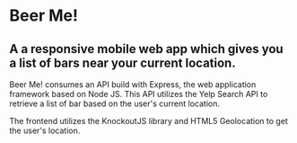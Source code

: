 # Beer Me!

## A a responsive mobile web app which gives you a list of bars near your current location.

Beer Me! consumes an API build with Express, the web application framework based on Node JS.
This API utilizes the Yelp Search API to retrieve a list of bar based on the user's current location.

The frontend utilizes the KnockoutJS library and HTML5 Geolocation to get the user's location. 








